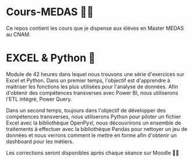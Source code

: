 # Cours-MEDAS 👨‍🎓

Ce repos contient les cours que je dispense aux élèves en Master MEDAS au CNAM.

# EXCEL & Python 🐍 
Module de 42 heures dans lequel nous trouvons une série d'exercices sur Excel et Python.
Dans un premier temps, l'objectif est d'apprendre à maitriser les fonctions les plus utilisées pour l'analyse de données.
Afin d'obtenir des compétences transverses avec Power BI, nous utiliserons l'ETL intégré, Power Query. 

Dans un second temps, toujours dans l'objectif de développer des compétences transverses, nous utiliserons Python pour piloter
un fichier Excel avec la bibliothèque OpenPyxl, nous découvrirons un ensemble de traitements à effectuer avec la bibliothèque Pandas
pour nettoyer un jeu de données et nous verrons comment le mettre en forme afin d'obtenir un dashboard pour les métiers. 



Les corrections seront disponibles après chaque séance sur Moodle 👨‍🏫




